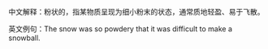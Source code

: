 中文解释：粉状的，指某物质呈现为细小粉末的状态，通常质地轻盈、易于飞散。

英文例句：The snow was so powdery that it was difficult to make a snowball.